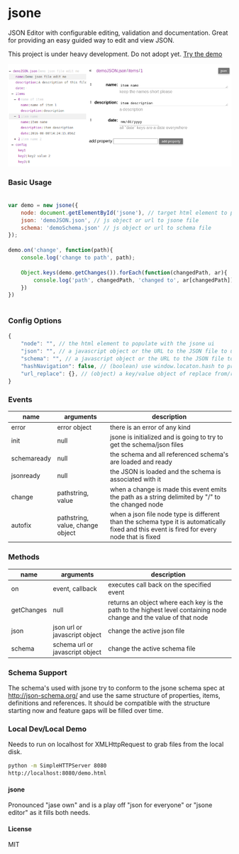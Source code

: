 # jsone
JSON Editor with configurable editing, validation and documentation.
Great for providing an easy guided way to edit and view JSON.

This project is under heavy development. Do not adopt yet. [Try the demo][4]

[![demo.png][2]][4]


### Basic Usage
``` javascript

var demo = new jsone({
    node: document.getElementById('jsone'), // target html element to place jsone
    json: 'demoJSON.json', // js object or url to jsone file
    schema: 'demoSchema.json' // js object or url to schema file
});

demo.on('change', function(path){
    console.log('change to path', path);

    Object.keys(demo.getChanges()).forEach(function(changedPath, ar){
        console.log('path', changedPath, 'changed to', ar[changedPath])
    })
})



```

### Config Options
``` javascript
{
    "node": "", // the html element to populate with the jsone ui
    "json": "", // a javascript object or the URL to the JSON file to use
    "schema": "", // a javascript object or the URL to the JSON file to use as the schema/rules for the JSON file
    "hashNavigation": false, // (boolean) use window.locaton.hash to provide browser history back/foward
    "url_replace": {}, // (object) a key/value object of replace from/replace to strings for URL's which is handy for local dev testing schema's
}
```

### Events
| name | arguments | description |
| --- | --- | --- |
| error | error object | there is an error of any kind
| init | null | jsone is initialized and is going to try to get the schema/json files
| schemaready | null | the schema and all referenced schema's are loaded and ready
| jsonready | null | the JSON is loaded and the schema is associated with it
| change | pathstring, value | when a change is made this event emits the path as a string delimited by "/" to the changed node
| autofix | pathstring, value, change object | when a json file node type is different than the schema type it is automatically fixed and this event is fired for every node that is fixed

### Methods
| name | arguments | description |
| --- | --- | --- |
| on | event, callback | executes call back on the specified event
| getChanges | null | returns an object where each key is the path to the highest level containing node change and the value of that node 
| json | json url or javascript object | change the active json file
| schema | schema url or javascript object | change the active schema file


### Schema Support
The schema's used with jsone try to conform to the jsone schema spec at http://json-schema.org/ and use the same structure of properties, items, definitions and references. It should be compatible with the structure starting now and feature gaps will be filled over time.

### Local Dev/Local Demo
Needs to run on localhost for XMLHttpRequest to grab files from the local disk.

``` sh
python -m SimpleHTTPServer 8080
http://localhost:8080/demo.html
```


#### jsone
Pronounced "jase own" and is a play off "json for everyone" or "jsone editor" as it fills both needs.


#### License
MIT

[1]: https://github.com/pleaseshutup/jsone
[2]: https://github.com/pleaseshutup/jsone/blob/master/media/demo.png
[3]: https://github.com/pleaseshutup/jsone/blob/master/media/demo.mp4
[4]: https://pleaseshutup.github.io/jsone/
